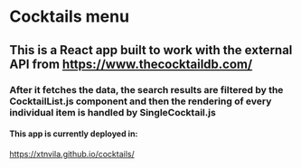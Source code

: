 # Cocktails menu

## This is a React app built to work with the external API from https://www.thecocktaildb.com/ 

### After it fetches the data, the search results are filtered by the CocktailList.js component and then the rendering of every individual item is handled by SingleCocktail.js

#### This app is currently deployed in:

https://xtnvila.github.io/cocktails/